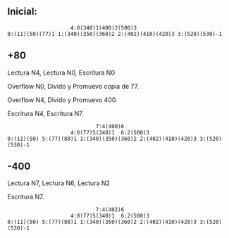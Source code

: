 ## Inicial:
                        4:0(340)1(400)2(500)3
    0:(11)(50)(77)1 1:(340)(350)(360)2 2:(402)(410)(420)3 3:(520)(530)-1

## +80
Lectura N4, Lectura N0, Escritura N0

Overflow N0, Divido y Promuevo copia de 77.

Overflow N4, Divido y Promuevo 400.

Escritura N4, Escritura N7.

                                7:4(400)6
                        4:0(77)5(340)1  6:2(500)3
    0:(11)(50) 5:(77)(80)1 1:(340)(350)(360)2 2:(402)(410)(420)3 3:(520)(530)-1

## -400
Lectura N7, Lectura N6, Lectura N2

Escritura N7.

                                7:4(402)6
                        4:0(77)5(340)1  6:2(500)3
    0:(11)(50) 5:(77)(80)1 1:(340)(350)(360)2 2:(402)(410)(420)3 3:(520)(530)-1
